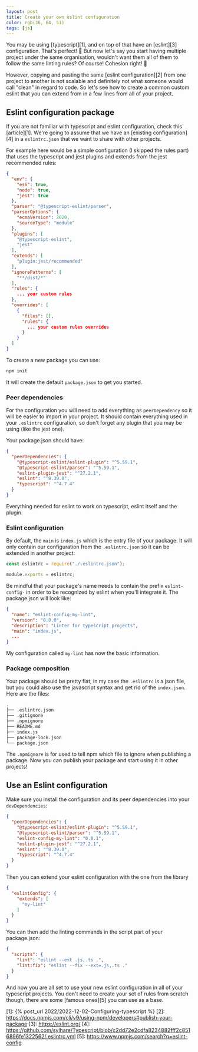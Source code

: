 ```yaml
---
layout: post
title: Create your own eslint configuration
color: rgb(36, 64, 51)
tags: [js]
---
```


You may be using [typescript][1], and on top of that have an [eslint][3] configuration.
That's perfect! 🤩 But now let's say you start having multiple project under the same organisation,
wouldn't want them all of them to follow the same linting rules? Of course! Cohesion right! 🙆

However, copying and pasting the same [eslint configuration][2] from one project to another is not
scalable and definitely not what someone would call "clean" in regard to code. 
So let's see how to create a common custom eslint that you can extend from in a few lines from all of
your project.

## Eslint configuration package

If you are not familiar with typescript and eslint configuration, check this [article][1].
We're going to assume that we have an [existing configuration][4] in a `eslintrc.json` that we want to 
share with other projects.

For example here would be a simple configuration (I skipped the rules part) that uses the typescript
and jest plugins and extends from the jest recommended rules:

```json
{
  "env": {
    "es6": true,
    "node": true,
    "jest": true
  },
  "parser": "@typescript-eslint/parser",
  "parserOptions": {
    "ecmaVersion": 2020,
    "sourceType": "module"
  },
  "plugins": [
    "@typescript-eslint",
    "jest"
  ],
  "extends": [
    "plugin:jest/recommended"
  ],
  "ignorePatterns": [
    "**/dist/*"
  ],
  "rules": {
    ... your custom rules
  },
  "overrides": [
    {
      "files": [],
      "rules": { 
        ... your custom rules overrides 
      }
    }
  ]
}
```

To create a new package you can use:

```sh
npm init
```

It will create the default `package.json` to get you started.

### Peer dependencies

For the configuration you will need to add everything as `peerDependency` so it will be easier to 
import in your project. It should contain everything used in your `.eslintrc` configuration, so 
don't forget any plugin that you may be using (like the jest one).

Your package.json should have:

```json
{
  "peerDependencies": {
    "@typescript-eslint/eslint-plugin": "^5.59.1",
    "@typescript-eslint/parser": "^5.59.1",
    "eslint-plugin-jest": "^27.2.1",
    "eslint": "^8.39.0",
    "typescript": "^4.7.4"
  }
}
```

Everything needed for eslint to work on typescript, eslint itself and the plugin.

### Eslint configuration

By default, the `main` is `index.js` which is the entry file of your package.
It will only contain our configuration from the `.eslintrc.json` so it can be extended
in another project:

```js
const eslintrc = require("./.eslintrc.json");

module.exports = eslintrc;
```

Be mindful that your package's name needs to contain the prefix `eslint-config-` in order to be
recognized by eslint when you'll integrate it.
The package.json will look like:

```json
{
  "name": "eslint-config-my-lint",
  "version": "0.0.0",
  "description": "Linter for typescript projects",
  "main": "index.js",
  ...
}
```

My configuration called `my-lint` has now the basic information.

### Package composition

Your package should be pretty flat, in my case the `.eslintrc` is a json file, but you could also use the
javascript syntax and get rid of the `index.json`. Here are the files:

```sh
.
├── .eslintrc.json
├── .gitignore
├── .npmignore
├── README.md
├── index.js
├── package-lock.json
└── package.json
```

The `.npmignore` is for used to tell npm which file to ignore when publishing a package.
Now you can publish your package and start using it in other projects!

## Use an Eslint configuration

Make sure you install the configuration and its peer dependencies into your `devDependencies`:

```json
{
  "peerDependencies": {
    "@typescript-eslint/eslint-plugin": "^5.59.1",
    "@typescript-eslint/parser": "^5.59.1",
    "eslint-config-my-lint": "0.0.1",
    "eslint-plugin-jest": "^27.2.1",
    "eslint": "^8.39.0",
    "typescript": "^4.7.4"
  }
}
```

Then you can extend your eslint configuration with the one from the library

```json
{
  "eslintConfig": {
    "extends": [
      "my-lint"
    ]
  }
}
```

You can then add the linting commands in the script part of your package.json:

```json
{
  "scripts": {
    "lint": "eslint --ext .js,.ts .",
    "lint:fix": "eslint --fix --ext=.js,.ts ."
  }
}
```

And now you are all set to use your new eslint configuration in all of your typescript projects.
You don't need to create your set of rules from scratch though, there are some [famous ones][5] you can use
as a base.

[1]: {% post_url 2022/2022-12-02-Configuring-typescript %}
[2]: https://docs.npmjs.com/cli/v9/using-npm/developers#publish-your-package
[3]: https://eslint.org/
[4]: https://github.com/sylhare/Typescript/blob/c2dd72e2cdfa8234882fff2c8516896fe1322562/.eslintrc.yml
[5]: https://www.npmjs.com/search?q=eslint-config
